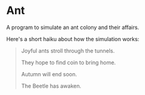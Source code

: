 # Ant

A program to simulate an ant colony and their affairs.

Here's a short haiku about how the simulation works:

> Joyful ants stroll through the tunnels.
>
> They hope to find coin to bring home.
>
> Autumn will end soon.
>
> The Beetle has awaken.
